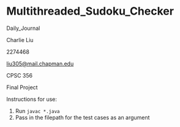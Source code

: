 # Multithreaded_Sudoku_Checker


Daily_Journal

Charlie Liu

2274468

liu305@mail.chapman.edu

CPSC 356

Final Project 

Instructions for use:
1. Run 
```javac *.java```
2. Pass in the filepath for the test cases as an argument
